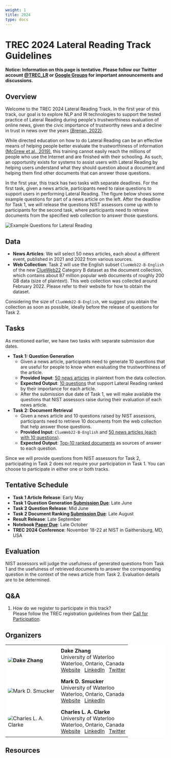 ```yaml
---
weight: 1
title: 2024
type: docs
---
```


# TREC 2024 Lateral Reading Track Guidelines

**Notice: Information on this page is tentative. Please follow our Twitter account [@TREC_LR](https://twitter.com/TREC_LR) or [Google Groups](https://groups.google.com/g/trec-lateral-reading-track) for important announcements and discussions.**

## Overview

Welcome to the TREC 2024 Lateral Reading Track.
In the first year of this track, our goal is to explore NLP and IR technologies to support the tested practice of Lateral Reading during people's trustworthiness evaluation of online news, given the civic importance of trustworthy news and a decline in trust in news over the years [(Brenan, 2022)](https://news.gallup.com/poll/403166/americans-trust-media-remains-near-record-low.aspx).

While directed education on how to do Lateral Reading can be an effective means of helping people better evaluate the trustworthiness of information [(McGrew et al., 2019)](https://bpspsychub.onlinelibrary.wiley.com/doi/abs/10.1111/bjep.12279), this training cannot easily reach the millions of people who use the Internet and are finished with their schooling.
As such, an opportunity exists for systems to assist users with Lateral Reading by helping users understand what they should question about a document and helping them find other documents that can answer those questions.

In the first year, this track has two tasks with separate deadlines. 
For the first task, given a news article, participants need to raise questions to support users in performing Lateral Reading.
The figure below shows some example questions for part of a news article on the left.
After the deadline for Task 1, we will release the questions NIST assessors come up with to participants for the second task, where participants need to retrieve documents from the specified web collection to answer those questions.

<img src="/lr_questions_example.png" alt="Example Questions for Lateral Reading" title="picture_lr_questions_example" style="border-radius: 0"/>

## Data

- **News Articles**: We will select 50 news articles, each about a different event, published in 2021 and 2022 from various sources. 
- **Web Collection**: Task 2 will use the English subset `ClueWeb22-B-English` of the new [ClueWeb22](https://www.lemurproject.org/clueweb22.php/) Category B dataset as the document collection, which contains about 87 million popular web documents of roughly 200 GB data (size of plaintext).
This web collection was collected around February 2022. Please refer to their website for how to obtain the dataset.

Considering the size of `ClueWeb22-B-English`, we suggest you obtain the collection as soon as possible, ideally before the release of questions for Task 2.

## Tasks

As mentioned earlier, we have two tasks with separate submission due dates.

- **Task 1: Question Generation**
    - Given a news article, participants need to generate 10 questions that are useful for people to know when evaluating the trustworthiness of the article.
    - **Provided Input**: <u>50 news articles</u> in plaintext from the data collection.
    - **Expected Output**: <u>10 questions</u> that support Lateral Reading ranked by their importance for each article.
    - After the submission due date of Task 1, we will make available the questions that NIST assessors raise during their evaluation of each news article.
- **Task 2: Document Retrieval**
    - Given a news article and 10 questions raised by NIST assessors, participants need to retrieve 10 documents from the web collection that help answer those questions.
    - **Provided Input**: `ClueWeb22-B-English` and <u>50 news articles (each with 10 questions)</u>.
    - **Expected Output**: <u>Top-10 ranked documents</u> as sources of answer to each question.
        
Since we will provide questions from NIST assessors for Task 2, participating in Task 2 does not require your participation in Task 1.
You can choose to participate in either one or both tracks.

## Tentative Schedule

- **Task 1 Article Release**: Early May
- **Task 1 Question Generation <u>Submission Due</u>**: Late June
- **Task 2 Question Release**: Mid June
- **Task 2 Document Ranking <u>Submission Due</u>**: Late August
- **Result Release**: Late September
- **Notebook <u>Paper Due</u>**: Late October
- **TREC 2024 Conference**: November 18-22 at NIST in Gaithersburg, MD, USA

## Evaluation

NIST assessors will judge the usefulness of generated questions from Task 1 and the usefulness of retrieved documents to answer the corresponding question in the context of the news article from Task 2.
Evaluation details are to be determined.

## Q&A

1. How do we register to participate in this track? \
Please follow the TREC registration guidelines from their [Call for Participation](https://trec.nist.gov/pubs/call2024.html).

## Organizers

<style>
    table {
        width: 100%;
        background-color: white!important;
        border-collapse: collapse; /* Ensures there are no spaces between cell borders */
    }
    th, td {
        padding: 8px; /* Add some padding for content inside cells */
        text-align: left; /* Align text to the left */
    }
    th:first-child, td:first-child {
        max-width: 21%; /* Set minimum width to 21% of the table/page width */
        width: 150px;
    }
    /* Remove borders */
    td, th {
       border: none!important;
    }
    img {
        border-radius: 20%;
    }
</style>

<table>
    <tr>
        <th><img src="https://scholar.googleusercontent.com/citations?view_op=medium_photo&user=Hg46RfsAAAAJ&citpid=7" alt="Dake Zhang" title="picture_dake_zhang"/></th>
        <td><b>Dake Zhang</b> <br> University of Waterloo <br> Waterloo, Ontario, Canada <br> <a href="https://zhangdake.com.cn/">Website</a> &nbsp; <a href="https://www.linkedin.com/in/zhangdake/">LinkedIn</a> &nbsp; <a href="https://twitter.com/ZhangDake1998">Twitter</a></td>
    </tr>
    <tr></tr>
    <tr>
        <td><img src="https://scholar.googleusercontent.com/citations?view_op=medium_photo&user=BgiGGQQAAAAJ&citpid=4" alt="Mark D. Smucker" title="picture_mark_smucker" /></td>
        <td><b>Mark D. Smucker</b> <br> University of Waterloo <br> Waterloo, Ontario, Canada <br> <a href="https://uwaterloo.ca/management-science-engineering/profile/msmucker">Website</a> &nbsp; <a href="https://www.linkedin.com/in/mark-smucker-168144134/">LinkedIn</a> </td>
    </tr>
    <tr></tr>
    <tr>
        <td><img src="https://media.licdn.com/dms/image/C4E03AQErvMuxAKS8Qw/profile-displayphoto-shrink_400_400/0/1630422355651?e=1714003200&v=beta&t=Pqi9Pu2m8gbYyE1HCWe-9oaqgU6zdqyo56h1Oxslzqo" alt="Charles L. A. Clarke" title="picture_charles_clarke" /></td>
        <td><b>Charles L. A. Clarke</b> <br> University of Waterloo <br> Waterloo, Ontario, Canada <br> <a href="https://plg.uwaterloo.ca/~claclark/">Website</a> &nbsp; <a href="https://www.linkedin.com/in/charlie-clarke-7714a82/">LinkedIn</a> &nbsp; <a href="https://twitter.com/claclarke">Twitter</a></td>
    </tr>
</table>

## Resources
